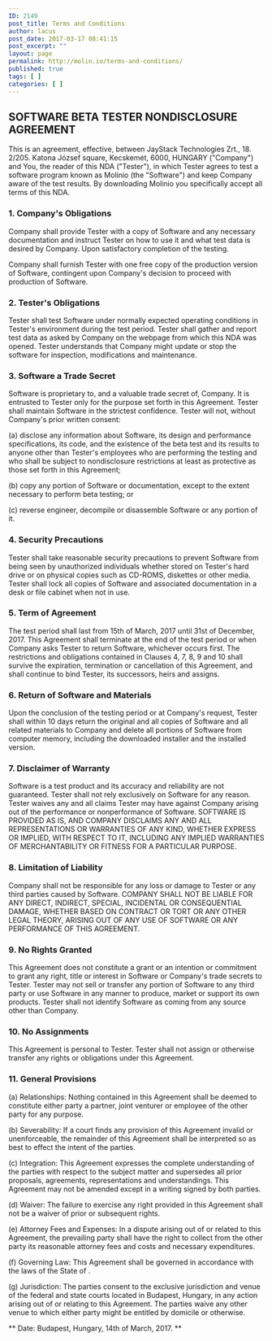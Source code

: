 ```yaml
---
ID: 2149
post_title: Terms and Conditions
author: lacus
post_date: 2017-03-17 08:41:15
post_excerpt: ""
layout: page
permalink: http://molin.io/terms-and-conditions/
published: true
tags: [ ]
categories: [ ]
---
```

## SOFTWARE BETA TESTER NONDISCLOSURE AGREEMENT

This is an agreement, effective, between JayStack Technologies Zrt., 18. 2/205. Katona József square, Kecskemét, 6000, HUNGARY ("Company") and You, the reader of this NDA ("Tester"), in which Tester agrees to test a software program known as Molinio (the "Software") and keep Company aware of the test results.
By downloading Molinio you specifically accept all terms of this NDA.

### 1. Company's Obligations
Company shall provide Tester with a copy of Software and any necessary documentation and instruct Tester on how to use it and what test data is desired by Company. Upon satisfactory completion of the testing.

Company shall furnish Tester with one free copy of the production version of Software, contingent upon Company's decision to proceed with production of Software.
### 2. Tester's Obligations
Tester shall test Software under normally expected operating conditions in Tester's environment during the test period. Tester shall gather and report test data as asked by Company on the webpage from which this NDA was opened. Tester understands that Company might update or stop the software for inspection, modifications and maintenance.
### 3. Software a Trade Secret
Software is proprietary to, and a valuable trade secret of, Company. It is entrusted to Tester only for the purpose set forth in this Agreement. Tester shall maintain Software in the strictest confidence. Tester will not, without Company's prior written consent:

(a) disclose any information about Software, its design and performance specifications, its code, and the existence of the beta test and its results to anyone other than Tester's employees who are performing the testing and who shall be subject to nondisclosure restrictions at least as protective as those set forth in this Agreement;

(b) copy any portion of Software or documentation, except to the extent necessary to perform beta testing; or

(c) reverse engineer, decompile or disassemble Software or any portion of it.
### 4. Security Precautions
Tester shall take reasonable security precautions to prevent Software from being seen by unauthorized individuals whether stored on Tester's hard drive or on physical copies such as CD-ROMS, diskettes or other media. Tester shall lock all copies of Software and associated documentation in a desk or file cabinet when not in use.
### 5. Term of Agreement
The test period shall last from 15th of March, 2017 until 31st of December, 2017. This Agreement shall terminate at the end of the test period or when Company asks Tester to return Software, whichever occurs first. The restrictions and obligations contained in Clauses 4, 7, 8, 9 and 10 shall survive the expiration, termination or cancellation of this Agreement, and shall continue to bind Tester, its successors, heirs and assigns.
### 6. Return of Software and Materials
Upon the conclusion of the testing period or at Company's request, Tester shall within 10 days return the original and all copies of Software and all related materials to Company and delete all portions of Software from computer memory, including the downloaded installer and the installed version.
### 7. Disclaimer of Warranty
Software is a test product and its accuracy and reliability are not guaranteed. Tester shall not rely exclusively on Software for any reason. Tester waives any and all claims Tester may have against Company arising out of the performance or nonperformance of Software.
SOFTWARE IS PROVIDED AS IS, AND COMPANY DISCLAIMS ANY AND ALL REPRESENTATIONS OR WARRANTIES OF ANY KIND, WHETHER EXPRESS OR IMPLIED, WITH RESPECT TO IT, INCLUDING ANY IMPLIED WARRANTIES OF MERCHANTABILITY OR FITNESS FOR A PARTICULAR PURPOSE.
### 8. Limitation of Liability
Company shall not be responsible for any loss or damage to Tester or any third parties caused by Software. COMPANY SHALL NOT BE LIABLE FOR ANY DIRECT, INDIRECT, SPECIAL, INCIDENTAL OR CONSEQUENTIAL DAMAGE, WHETHER BASED ON CONTRACT OR TORT OR ANY OTHER LEGAL THEORY, ARISING OUT OF ANY USE OF SOFTWARE OR ANY PERFORMANCE OF THIS AGREEMENT.
### 9. No Rights Granted
This Agreement does not constitute a grant or an intention or commitment to grant any right, title or interest in Software or Company's trade secrets to Tester. Tester may not sell or transfer any portion of Software to any third party or use Software in any manner to produce, market or support its own products. Tester shall not identify Software as coming from any source other than Company.
### 10. No Assignments
This Agreement is personal to Tester. Tester shall not assign or otherwise transfer any rights or obligations under this Agreement.
### 11. General Provisions
(a) Relationships: Nothing contained in this Agreement shall be deemed to constitute either party a partner, joint venturer or employee of the other party for any purpose.

(b) Severability: If a court finds any provision of this Agreement invalid or unenforceable, the remainder of this Agreement shall be interpreted so as best to effect the intent of the parties.

(c) Integration: This Agreement expresses the complete understanding of the parties with respect to the subject matter and supersedes all prior proposals, agreements, representations and understandings. This Agreement may not be amended except in a writing signed by both parties.

(d) Waiver: The failure to exercise any right provided in this Agreement shall not be a waiver of prior or subsequent rights.

(e) Attorney Fees and Expenses: In a dispute arising out of or related to this Agreement, the prevailing party shall have the right to collect from the other party its reasonable attorney fees and costs and necessary expenditures.

(f) Governing Law: This Agreement shall be governed in accordance with the laws of the State of .

(g) Jurisdiction: The parties consent to the exclusive jurisdiction and venue of the federal and state courts located in Budapest, Hungary, in any action arising out of or relating to this Agreement. The parties waive any other venue to which either party might be entitled by domicile or otherwise.

** Date: Budapest, Hungary, 14th of March, 2017. **